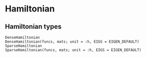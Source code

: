 # Hamiltonian
## Hamiltonian types
```@docs
DenseHamiltonian
DenseHamiltonian(funcs, mats; unit = :h, EIGS = EIGEN_DEFAULT)
SparseHamiltonian
SparseHamiltonian(funcs, mats; unit = :h, EIGS = EIGEN_DEFAULT)
```